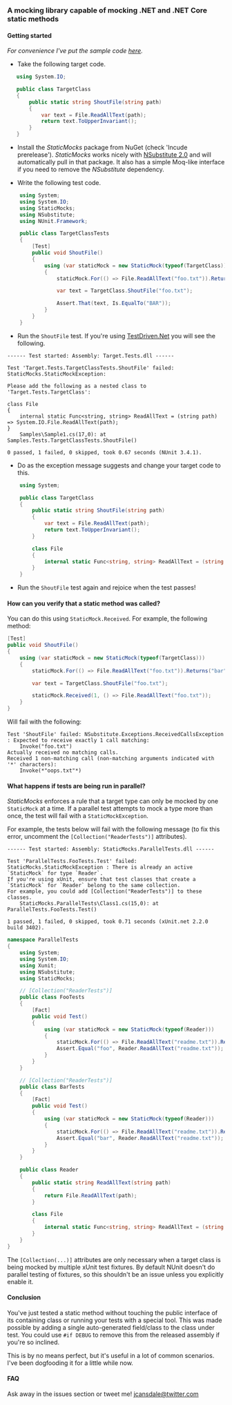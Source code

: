 ### A mocking library capable of mocking .NET and .NET Core static methods 

#### Getting started

*For convenience I've put the sample code [here](https://raw.githubusercontent.com/jcansdale/StaticMocks/master/example.cs).*

* Take the following target code.

 ```c#
    using System.IO;

    public class TargetClass
    {
        public static string ShoutFile(string path)
        {
            var text = File.ReadAllText(path);
            return text.ToUpperInvariant();
        }
    }
 ```

* Install the *StaticMocks* package from NuGet (check 'Incude prerelease'). *StaticMocks* works nicely with [NSubstitute 2.0](http://nsubstitute.github.io/) and will automatically pull in that package. It also has a simple Moq-like interface if you need to remove the *NSubstitute* dependency.

* Write the following test code.

```c#
    using System;
    using System.IO;
    using StaticMocks;
    using NSubstitute;
    using NUnit.Framework;

    public class TargetClassTests
    {
        [Test]
        public void ShoutFile()
        {
            using (var staticMock = new StaticMock(typeof(TargetClass)))
            {
                staticMock.For(() => File.ReadAllText("foo.txt")).Returns("bar");

                var text = TargetClass.ShoutFile("foo.txt");

                Assert.That(text, Is.EqualTo("BAR"));
            }
        }
    }
```

* Run the `ShoutFile` test. If you're using [TestDriven.Net](http://testdriven.net) you will see the following.

```
------ Test started: Assembly: Target.Tests.dll ------

Test 'Target.Tests.TargetClassTests.ShoutFile' failed: StaticMocks.StaticMockException:

Please add the following as a nested class to 'Target.Tests.TargetClass':

class File
{
    internal static Func<string, string> ReadAllText = (string path) => System.IO.File.ReadAllText(path);
}
	Samples\Sample1.cs(17,0): at Samples.Tests.TargetClassTests.ShoutFile()

0 passed, 1 failed, 0 skipped, took 0.67 seconds (NUnit 3.4.1).
```

* Do as the exception message suggests and change your target code to this.

```c#
    using System;

    public class TargetClass
    {
        public static string ShoutFile(string path)
        {
            var text = File.ReadAllText(path);
            return text.ToUpperInvariant();
        }

        class File
        {
            internal static Func<string, string> ReadAllText = (string path) => System.IO.File.ReadAllText(path);
        }
    }
```

* Run the `ShoutFile` test again and rejoice when the test passes!

#### How can you verify that a static method was called?

You can do this using `StaticMock.Received`. For example, the following method:

```c#
[Test]
public void ShoutFile()
{
    using (var staticMock = new StaticMock(typeof(TargetClass)))
    {
        staticMock.For(() => File.ReadAllText("foo.txt")).Returns("bar");

        var text = TargetClass.ShoutFile("foo.txt");

        staticMock.Received(1, () => File.ReadAllText("foo.txt"));
    }
}
```

Will fail with the following:

```
Test 'ShoutFile' failed: NSubstitute.Exceptions.ReceivedCallsException : Expected to receive exactly 1 call matching:
	Invoke("foo.txt")
Actually received no matching calls.
Received 1 non-matching call (non-matching arguments indicated with '*' characters):
	Invoke(*"oops.txt"*)
```

#### What happens if tests are being run in parallel?

*StaticMocks* enforces a rule that a target type can only be mocked by one `StaticMock` at a time.
If a parallel test attempts to mock a type more than once, the test will fail with a `StaticMockException`.

For example, the tests below will fail with the following message (to fix this error, uncomment the `[Collection("ReaderTests")]` attributes).

```
------ Test started: Assembly: StaticMocks.ParallelTests.dll ------

Test 'ParallelTests.FooTests.Test' failed: StaticMocks.StaticMockException : There is already an active `StaticMock` for type `Reader`.
If you're using xUnit, ensure that test classes that create a `StaticMock` for `Reader` belong to the same collection.
For example, you could add [Collection("ReaderTests")] to these classes.
	StaticMocks.ParallelTests\Class1.cs(15,0): at ParallelTests.FooTests.Test()

1 passed, 1 failed, 0 skipped, took 0.71 seconds (xUnit.net 2.2.0 build 3402).
```

```c#
namespace ParallelTests
{
    using System;
    using System.IO;
    using Xunit;
    using NSubstitute;
    using StaticMocks;

    // [Collection("ReaderTests")]
    public class FooTests
    {
        [Fact]
        public void Test()
        {
            using (var staticMock = new StaticMock(typeof(Reader)))
            {
                staticMock.For(() => File.ReadAllText("readme.txt")).Returns("foo");
                Assert.Equal("foo", Reader.ReadAllText("readme.txt"));
            }
        }
    }

    // [Collection("ReaderTests")]
    public class BarTests
    {
        [Fact]
        public void Test()
        {
            using (var staticMock = new StaticMock(typeof(Reader)))
            {
                staticMock.For(() => File.ReadAllText("readme.txt")).Returns("bar");
                Assert.Equal("bar", Reader.ReadAllText("readme.txt"));
            }
        }
    }

    public class Reader
    {
        public static string ReadAllText(string path)
        {
            return File.ReadAllText(path);
        }

        class File
        {
            internal static Func<string, string> ReadAllText = (string path) => System.IO.File.ReadAllText(path);
        }
    }
}
```

The `[Collection(...)]` attributes are only necessary when a target class is being mocked by multiple xUnit test fixtures.
By default NUnit doesn't do parallel testing of fixtures, so this shouldn't be an issue unless you explicitly enable it.


#### Conclusion

You've just tested a static method without touching the public interface of
its containing class or running your tests with a special tool. This was made
possible by adding a single auto-generated field/class to the class under test.
You could use `#if DEBUG` to remove this from the released assembly if you're
so inclined.

This is by no means perfect, but it's useful in a lot of common scenarios.
I've been dogfooding it for a little while now.

#### FAQ

Ask away in the issues section or tweet me! [jcansdale@twitter.com](https://twitter.com/jcansdale)
